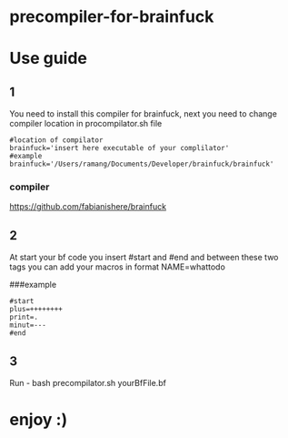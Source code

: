# precompiler-for-brainfuck

# Use guide

## 1
You need to install this compiler for brainfuck,
next you need to change compiler location in procompilator.sh file

```
#location of compilator
brainfuck='insert here executable of your complilator'
#example
brainfuck='/Users/ramang/Documents/Developer/brainfuck/brainfuck'
```
### compiler 
https://github.com/fabianishere/brainfuck


## 2

At start your bf code you insert #start and #end and between these two tags you can add your macros in format NAME=whattodo

###example
```
#start
plus=++++++++
print=.
minut=---
#end 
```

## 3

Run - bash precompilator.sh yourBfFile.bf


# enjoy :) 